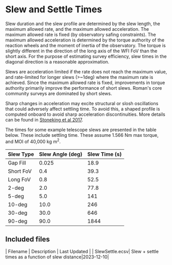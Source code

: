 # Slew and Settle Times

Slew duration and the slew profile are determined by the slew length, the maximum allowed rate, and the maximum allowed acceleration. The maximum allowed rate is fixed (by observatory safing constraints). The maximum allowed acceleration is determined by the torque authority of the reaction wheels and the moment of inertia of the observatory. The torque is slightly different in the direction of the long axis of the WFI FoV than the short axis. For the purpose of estimating survey efficiency, slew times in the diagonal direction is a reasonable approximation.

Slews are acceleration limited if the rate does not reach the maximum value, and rate-limited for longer slews (>~1deg) where the maximum rate is achieved. Since the maximum allowed rate is fixed, improvements in torque authority primarily improve the performance of short slews. Roman's core community surveys are dominated by short slews.

Sharp changes in acceleration may excite structural or slosh oscillations that could adversely affect settling time. To avoid this, a shaped profile is computed onboard to avoid sharp acceleration discontinuities. More details can be found in [Stoneking et al 2017](https://ntrs.nasa.gov/citations/20170001037).

The times for some example telescope slews are presented in the table below. These include settling time. These assume 1.566 Nm max torque, and MOI of 40,000 kg m<sup>2</sup>.

| Slew Type | Slew Angle (deg) | Slew Time (s) |
|-----------|------------------|---------------|
| Gap Fill  | 0.025            | 18.9          |
| Short FoV | 0.4              | 39.3          |
| Long FoV  | 0.8              | 52.5          |
| 2-deg     | 2.0              | 77.8          |
| 5-deg     | 5.0              | 141           |
| 10-deg    | 10.0             | 246           |
| 30-deg    | 30.0             | 646           |
| 90-deg    | 90.0             | 1844          |

## Included files

| Filename | Description | Last Updated |
| SlewSettle.ecsv| Slew + settle times as a function of slew distance|2023-12-10|